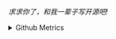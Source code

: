 *求求你了，和我一辈子写开源吧!*

<details>
*do my best.*


<summary>Github Metrics</summary>

![Metrics](/github-metrics.svg)

</details>
